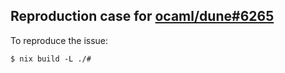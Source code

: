 Reproduction case for [ocaml/dune#6265](https://github.com/ocaml/dune/issues/6265)
---

To reproduce the issue:

```shell
$ nix build -L ./#
```
